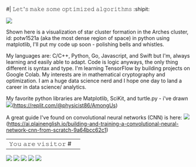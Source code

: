 
#| 𝙻𝚎𝚝'𝚜 𝚖𝚊𝚔𝚎 𝚜𝚘𝚖𝚎 𝚘𝚙𝚝𝚒𝚖𝚒𝚣𝚎𝚍 𝚊𝚕𝚐𝚘𝚛𝚒𝚝𝚑𝚖𝚜 :shipit:

<!--- ![](https://github.com/Alex1602e19/raw/blob/main/giphy%20(1).gif) -->
![](https://github.com/physicist86/raw/blob/main/GIF-1.gif)

Shown here is a visualization of star cluster formation in the Arches cluster, id: potw1521a (aka the most dense region of space)
in python using matplotlib, I'll put my code up soon - polishing bells and whistles.
<!-- ![](https://github.com/physicist86/raw/blob/main/p12.gif) -->
<!-- ![](https://github.com/physicist86/raw/blob/main/physics-knot-physics.gif) -->

<!---visitors](https://visitor-badge.glitch.me/badge?page_id=page.id) -->

My languages are: C/C++, Python, Go, Javascript, and Swift but I'm, always learning and easily able to adapt. Code is logic anyways, the only thing different is syntax and type. I'm learning TensorFlow by building projects on Google Colab. My interests are in mathematical cryptography and optimization. I am a huge data science nerd and I hope one day to land a career in data science/ analytics. 

My favorite python libraries are Matplotlib, SciKit, and turtle.py - i've drawn ![](amongUs)(https://replit.com/@physicist86/AmongUs)

A great guide I've found on convolutional neural networks (CNN) is here: ![](A)(https://ai.plainenglish.io/building-and-training-a-convolutional-neural-network-cnn-from-scratch-9a64bcc62c1)

<!--[𝙰𝚍𝚍𝚒𝚝𝚒𝚘𝚗𝚊𝚕𝚕𝚢, 𝙸 𝚖𝚊𝚔𝚎 𝚈𝚘𝚞𝚃𝚞𝚋𝚎 𝚟𝚒𝚍𝚎𝚘𝚜](https://www.youtube.com/watch?v=M5tBvpnu4mM) -->

<!--- ![](https://github.com/physicist86/raw/blob/main/p12.gif) -->


<table>
  <tr>
    <td>𝚈𝚘𝚞 𝚊𝚛𝚎 𝚟𝚒𝚜𝚒𝚝𝚘𝚛 #</td>
    <td><img src="https://profile-counter.glitch.me/ryanlanciaux/count.svg" alt="" /></td>
  </tr>
</table>

![](https://raster.shields.io/badge/Follows-NEP29-brightgreen.png)
![](https://camo.githubusercontent.com/27250b9f428b32314f8610e1a996939cc116da5f8c4d8a2f8ed37104275085b8/68747470733a2f2f696d672e736869656c64732e696f2f62616467652f507974686f6e2d3134333534433f7374796c653d666f722d7468652d6261646765266c6f676f3d707974686f6e266c6f676f436f6c6f723d7768697465)
![](https://camo.githubusercontent.com/4058e4719e56be216f2464f47def2f62540a0775acfde94a782f4e1aa9607db7/68747470733a2f2f696d672e736869656c64732e696f2f62616467652f54656e736f72466c6f772532302d2532334646364630302e7376673f267374796c653d666f722d7468652d6261646765266c6f676f3d54656e736f72466c6f77266c6f676f436f6c6f723d7768697465)
![](https://camo.githubusercontent.com/c7b7cc7ee69f29e63d868190f2c26df123e4a5cdd2b87c7da409397bfd64020c/68747470733a2f2f696d672e736869656c64732e696f2f62616467652f70616e6461732532302d2532333135303435382e7376673f267374796c653d666f722d7468652d6261646765266c6f676f3d70616e646173266c6f676f436f6c6f723d7768697465)
![](https://camo.githubusercontent.com/98fb748d78c124f0aad277f2f162b0cb4fdb1c3b8f69293bb363ebf44ad557cf/68747470733a2f2f696d672e736869656c64732e696f2f62616467652f6e756d70792532302d2532333031333234332e7376673f267374796c653d666f722d7468652d6261646765266c6f676f3d6e756d7079266c6f676f436f6c6f723d7768697465)
